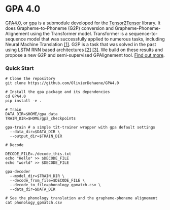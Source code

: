 # GPA 4.0

[GPA4.0](https://github.com/OlivierDehaene/GPA4.0), or
[gpa](https://github.com/OlivierDehaene/GPA4.0) is a submodule developed for the [Tensor2Tensor](https://github.com/tensorflow/tensor2tensor) library. It does Grapheme-to-Phoneme (G2P) conversion and Grapheme-Phoneme-Alignement using the Transformer model. Transformer is a sequence-to-sequence model that was successfully applied to numerous tasks, including Neural Machine Translation [[1]](https://arxiv.org/pdf/1706.03762.pdf). G2P is a task that was solved in the past using LSTM RNN based architectures [[2]](https://arxiv.org/pdf/1506.00196.pdf) [[3]](https://arxiv.org/pdf/1610.06540.pdf). We build on these results and propose a new G2P and semi-supervised GPAlignement tool.
[Find out more](https://github.com/OlivierDehaene/GPA4.0/wiki).


### Quick Start

```
# Clone the repository
git clone https://github.com/OlivierDehaene/GPA4.0

# Install the gpa package and its dependencies
cd GPA4.0
pip install -e .

# Train
DATA_DIR=$HOME/gpa_data
TRAIN_DIR=$HOME/gpa_checkpoints

gpa-train # a simple t2t-trainer wrapper with gpa default settings
  --data_dir=$DATA_DIR \
  --output_dir=$TRAIN_DIR

# Decode 

DECODE_FILE=./decode_this.txt
echo "Hello" >> $DECODE_FILE
echo "world" >> $DECODE_FILE

gpa-decoder 
  --model_dir=$TRAIN_DIR \
  --decode_from_file=$DECODE_FILE \
  --decode_to_file=phonology_gpmatch.csv \
  --data_dir=$DATA_DIR
  
# See the phonology translation and the grapheme-phoneme alignement
cat phonology_gpmatch.csv
```

